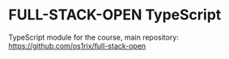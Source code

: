 # FULL-STACK-OPEN TypeScript

TypeScript module for the course, main repository: https://github.com/os1rix/full-stack-open
